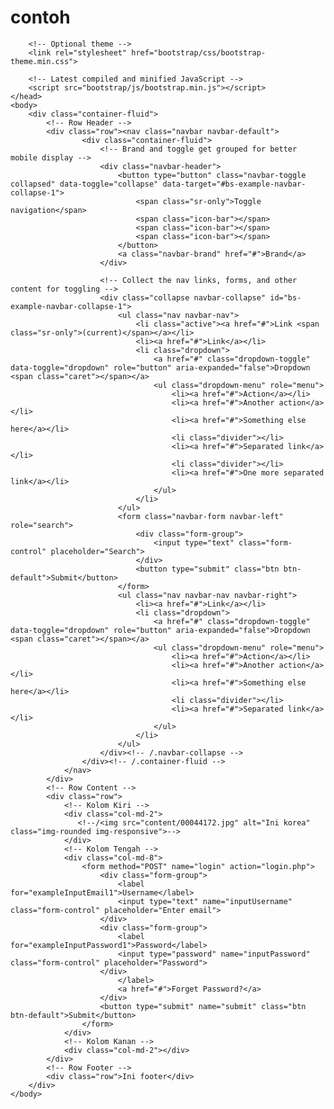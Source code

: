 # contoh
<html>
    <head>
        <!-- Latest compiled and minified CSS -->
        <link rel="stylesheet" href="bootstrap/css/bootstrap.min.css">

        <!-- Optional theme -->
        <link rel="stylesheet" href="bootstrap/css/bootstrap-theme.min.css">

        <!-- Latest compiled and minified JavaScript -->
        <script src="bootstrap/js/bootstrap.min.js"></script>
    </head>
    <body>
        <div class="container-fluid">
            <!-- Row Header -->
            <div class="row"><nav class="navbar navbar-default">
                    <div class="container-fluid">
                        <!-- Brand and toggle get grouped for better mobile display -->
                        <div class="navbar-header">
                            <button type="button" class="navbar-toggle collapsed" data-toggle="collapse" data-target="#bs-example-navbar-collapse-1">
                                <span class="sr-only">Toggle navigation</span>
                                <span class="icon-bar"></span>
                                <span class="icon-bar"></span>
                                <span class="icon-bar"></span>
                            </button>
                            <a class="navbar-brand" href="#">Brand</a>
                        </div>

                        <!-- Collect the nav links, forms, and other content for toggling -->
                        <div class="collapse navbar-collapse" id="bs-example-navbar-collapse-1">
                            <ul class="nav navbar-nav">
                                <li class="active"><a href="#">Link <span class="sr-only">(current)</span></a></li>
                                <li><a href="#">Link</a></li>
                                <li class="dropdown">
                                    <a href="#" class="dropdown-toggle" data-toggle="dropdown" role="button" aria-expanded="false">Dropdown <span class="caret"></span></a>
                                    <ul class="dropdown-menu" role="menu">
                                        <li><a href="#">Action</a></li>
                                        <li><a href="#">Another action</a></li>
                                        <li><a href="#">Something else here</a></li>
                                        <li class="divider"></li>
                                        <li><a href="#">Separated link</a></li>
                                        <li class="divider"></li>
                                        <li><a href="#">One more separated link</a></li>
                                    </ul>
                                </li>
                            </ul>
                            <form class="navbar-form navbar-left" role="search">
                                <div class="form-group">
                                    <input type="text" class="form-control" placeholder="Search">
                                </div>
                                <button type="submit" class="btn btn-default">Submit</button>
                            </form>
                            <ul class="nav navbar-nav navbar-right">
                                <li><a href="#">Link</a></li>
                                <li class="dropdown">
                                    <a href="#" class="dropdown-toggle" data-toggle="dropdown" role="button" aria-expanded="false">Dropdown <span class="caret"></span></a>
                                    <ul class="dropdown-menu" role="menu">
                                        <li><a href="#">Action</a></li>
                                        <li><a href="#">Another action</a></li>
                                        <li><a href="#">Something else here</a></li>
                                        <li class="divider"></li>
                                        <li><a href="#">Separated link</a></li>
                                    </ul>
                                </li>
                            </ul>
                        </div><!-- /.navbar-collapse -->
                    </div><!-- /.container-fluid -->
                </nav>
            </div>
            <!-- Row Content -->
            <div class="row">
                <!-- Kolom Kiri -->
                <div class="col-md-2">
                   <!--/<img src="content/00044172.jpg" alt="Ini korea" class="img-rounded img-responsive">-->
                </div>
                <!-- Kolom Tengah -->
                <div class="col-md-8">
                    <form method="POST" name="login" action="login.php">
                        <div class="form-group">
                            <label for="exampleInputEmail1">Username</label>
                            <input type="text" name="inputUsername" class="form-control" placeholder="Enter email">
                        </div>
                        <div class="form-group">
                            <label for="exampleInputPassword1">Password</label>
                            <input type="password" name="inputPassword" class="form-control" placeholder="Password">
                        </div>
                            </label>
                            <a href="#">Forget Password?</a>
                        </div>
                        <button type="submit" name="submit" class="btn btn-default">Submit</button>
                    </form>
                </div>
                <!-- Kolom Kanan -->
                <div class="col-md-2"></div>
            </div>
            <!-- Row Footer -->
            <div class="row">Ini footer</div>
        </div>
    </body>
</html>
